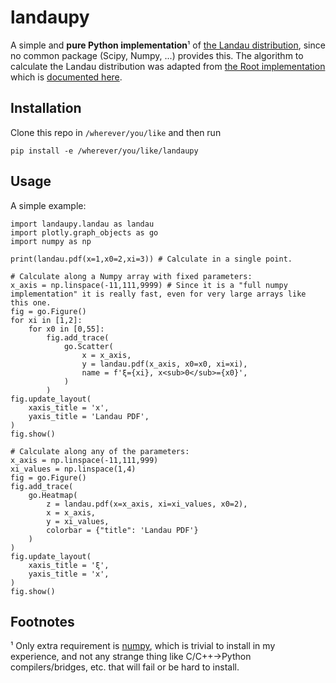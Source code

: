 # landaupy

A simple and **pure Python implementation**¹ of [the Landau distribution](https://en.wikipedia.org/wiki/Landau_distribution), since no common package (Scipy, Numpy, ...) provides this. The algorithm to calculate the Landau distribution was adapted from [the Root implementation](https://root.cern.ch/doc/master/PdfFuncMathCore_8cxx_source.html) which is [documented here](https://root.cern.ch/doc/master/group__PdfFunc.html#ga53d01e04de833eda26560c40eb207cab).

## Installation

Clone this repo in `/wherever/you/like` and then run
```
pip install -e /wherever/you/like/landaupy
```

## Usage

A simple example:

```
import landaupy.landau as landau
import plotly.graph_objects as go
import numpy as np

print(landau.pdf(x=1,x0=2,xi=3)) # Calculate in a single point.

# Calculate along a Numpy array with fixed parameters:
x_axis = np.linspace(-11,111,9999) # Since it is a "full numpy implementation" it is really fast, even for very large arrays like this one.
fig = go.Figure()
for xi in [1,2]:
	for x0 in [0,55]:
		fig.add_trace(
			go.Scatter(
				x = x_axis,
				y = landau.pdf(x_axis, x0=x0, xi=xi),
				name = f'ξ={xi}, x<sub>0</sub>={x0}',
			)
		)
fig.update_layout(
	xaxis_title = 'x',
	yaxis_title = 'Landau PDF',
)
fig.show()

# Calculate along any of the parameters:
x_axis = np.linspace(-11,111,999)
xi_values = np.linspace(1,4)
fig = go.Figure()
fig.add_trace(
	go.Heatmap(
		z = landau.pdf(x=x_axis, xi=xi_values, x0=2),
		x = x_axis,
		y = xi_values,
		colorbar = {"title": 'Landau PDF'}
	)
)
fig.update_layout(
	xaxis_title = 'ξ',
	yaxis_title = 'x',
)
fig.show()
```

## Footnotes

¹ Only extra requirement is [numpy](https://numpy.org/), which is trivial to install in my experience, and not any strange thing like C/C++→Python compilers/bridges, etc. that will fail or be hard to install.
